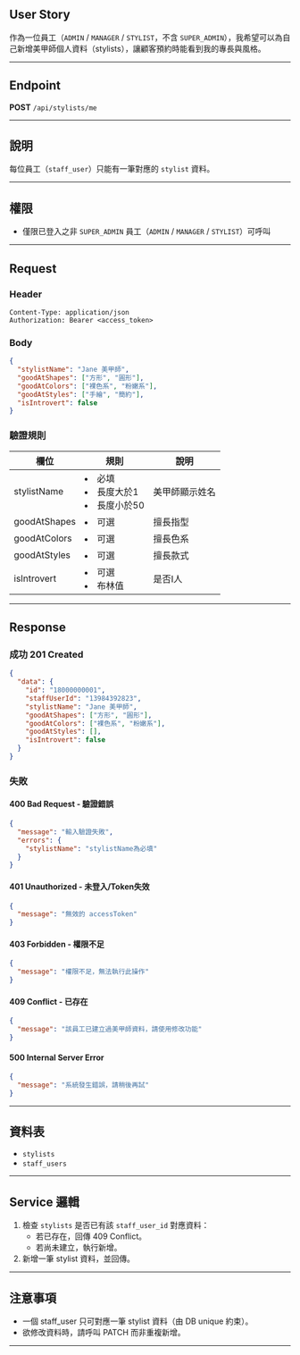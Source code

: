 ## User Story

作為一位員工（`ADMIN` / `MANAGER` / `STYLIST`，不含 `SUPER_ADMIN`），我希望可以為自己新增美甲師個人資料（stylists），讓顧客預約時能看到我的專長與風格。

---

## Endpoint

**POST** `/api/stylists/me`

---

## 說明

每位員工（`staff_user`）只能有一筆對應的 `stylist` 資料。

---

## 權限

- 僅限已登入之非 `SUPER_ADMIN` 員工（`ADMIN` / `MANAGER` / `STYLIST`）可呼叫

---

## Request

### Header

```http
Content-Type: application/json
Authorization: Bearer <access_token>
```

### Body

```json
{
  "stylistName": "Jane 美甲師",
  "goodAtShapes": ["方形", "圓形"],
  "goodAtColors": ["裸色系", "粉嫩系"],
  "goodAtStyles": ["手繪", "簡約"],
  "isIntrovert": false
}
```

### 驗證規則

| 欄位         | 規則                                | 說明           |
| ------------ | ----------------------------------- | -------------- |
| stylistName  | <li>必填<li>長度大於1<li>長度小於50 | 美甲師顯示姓名 |
| goodAtShapes | <li>可選                            | 擅長指型       |
| goodAtColors | <li>可選                            | 擅長色系       |
| goodAtStyles | <li>可選                            | 擅長款式       |
| isIntrovert  | <li>可選<li>布林值                  | 是否I人        |

---

## Response

### 成功 201 Created

```json
{
  "data": {
    "id": "18000000001",
    "staffUserId": "13984392823",
    "stylistName": "Jane 美甲師",
    "goodAtShapes": ["方形", "圓形"],
    "goodAtColors": ["裸色系", "粉嫩系"],
    "goodAtStyles": [],
    "isIntrovert": false
  }
}
```

### 失敗

#### 400 Bad Request - 驗證錯誤

```json
{
  "message": "輸入驗證失敗",
  "errors": {
    "stylistName": "stylistName為必填"
  }
}
```

#### 401 Unauthorized - 未登入/Token失效

```json
{
  "message": "無效的 accessToken"
}
```

#### 403 Forbidden - 權限不足

```json
{
  "message": "權限不足，無法執行此操作"
}
```

#### 409 Conflict - 已存在

```json
{
  "message": "該員工已建立過美甲師資料，請使用修改功能"
}
```

#### 500 Internal Server Error

```json
{
  "message": "系統發生錯誤，請稍後再試"
}
```

---

## 資料表

- `stylists`
- `staff_users`

---

## Service 邏輯

1. 檢查 `stylists` 是否已有該 `staff_user_id` 對應資料：
   - 若已存在，回傳 409 Conflict。
   - 若尚未建立，執行新增。
2. 新增一筆 stylist 資料，並回傳。

---

## 注意事項

- 一個 staff_user 只可對應一筆 stylist 資料（由 DB unique 約束）。
- 欲修改資料時，請呼叫 PATCH 而非重複新增。

---
